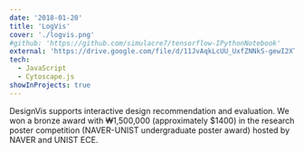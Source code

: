```yaml
---
date: '2018-01-20'
title: 'LogVis'
cover: './logvis.png'
#github: 'https://github.com/simulacre7/tensorflow-IPythonNotebook'
external: 'https://drive.google.com/file/d/11JvAqkLcUU_UxfZNNkS-gewI2XTf_AlG/view?usp=sharing'
tech:
  - JavaScript
  - Cytoscape.js
showInProjects: true
---
```


DesignVis supports interactive design recommendation and evaluation.
We won a bronze award with ‎₩1,500,000 (approximately \$1400) in the research poster competition (NAVER-UNIST undergraduate poster award) hosted by NAVER and UNIST ECE.
